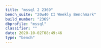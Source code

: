```yaml
---
title: "mssql 2 2369"
bench_suite: "20w40 CI Weekly Benchmark"
build_number: "2369"
dbprofile: "mssql"
classifier: ""
date: 2020-10-02T08:49:46
type: "bench"
---
```

